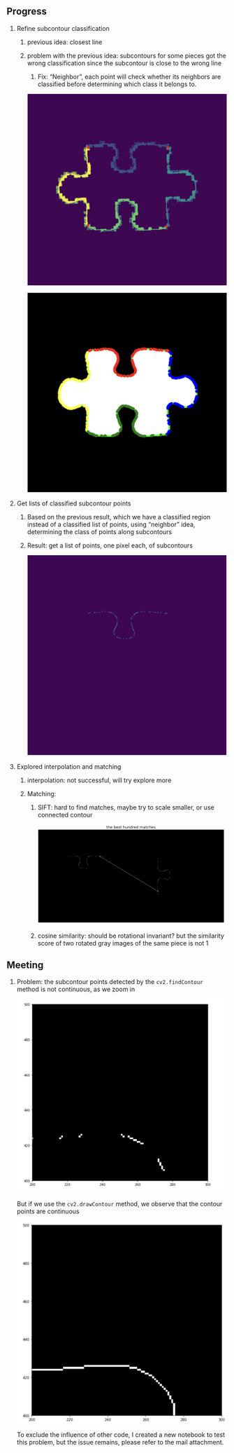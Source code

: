 ## Progress

1. Refine subcontour classification

   1. previous idea: closest line

   2. problem with the previous idea: subcontours for some pieces got the wrong classification since the subcontour is close to the wrong line

      1. Fix: “Neighbor”, each point will check whether its neighbors are classified before determining which class it belongs to.

      ![image-20220701174951698](https://github.com/jason5306/SRS-Jigsaw-Puzzle-Solver/blob/main/Meetings/2022:7:1/image-20220701174951698.png)

      ![image-20220701175006035](https://github.com/jason5306/SRS-Jigsaw-Puzzle-Solver/blob/main/Meetings/2022:7:1/image-20220701175006035.png)

2. Get lists of classified subcontour points

   1. Based on the previous result, which we have a classified region instead of a classified list of points, using “neighbor” idea, determining the class of points along subcontours

   2. Result: get a list of points, one pixel each, of subcontours

      ![Screen Shot 2022-07-01 at 17.49.01](https://github.com/jason5306/SRS-Jigsaw-Puzzle-Solver/blob/main/Meetings/2022:7:1/Screen%20Shot%202022-07-01%20at%2017.49.01.png)


3. Explored interpolation and matching

   1. interpolation: not successful, will try explore more

   2. Matching:

      1. SIFT: hard to find matches, maybe try to scale smaller, or use connected contour

         ![image-20220701175317819](https://github.com/jason5306/SRS-Jigsaw-Puzzle-Solver/blob/main/Meetings/2022:7:1/image-20220701175317819.png)

      2. cosine similarity: should be rotational invariant? but the similarity score of two rotated gray images of the same piece is not 1

## Meeting

1. Problem: the subcontour points detected by the `cv2.findContour` method is not continuous, as we zoom in 

   ![image-20220702151408109](https://github.com/jason5306/SRS-Jigsaw-Puzzle-Solver/blob/main/Meetings/2022:7:1/image-20220702151404264.png)

   But if we use the `cv2.drawContour` method, we observe that the contour points are continuous

   ![image-20220702151456163](https://github.com/jason5306/SRS-Jigsaw-Puzzle-Solver/blob/main/Meetings/2022:7:1/image-20220702151456163.png)

   To exclude the influence of other code, I created a new notebook to test this problem, but the issue remains, please refer to the mail attachment.